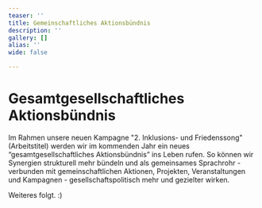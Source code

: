 ```yaml
---
teaser: ''
title: Gemeinschaftliches Aktionsbündnis
description: ''
gallery: []
alias: ''
wide: false

---
```

# Gesamtgesellschaftliches Aktionsbündnis

Im Rahmen unsere neuen Kampagne "2. Inklusions- und Friedenssong" (Arbeitstitel) werden wir im kommenden Jahr ein neues “gesamtgesellschaftliches Aktionsbündnis” ins Leben rufen. So können wir Synergien strukturell mehr bündeln und als gemeinsames Sprachrohr - verbunden mit gemeinschaftlichen Aktionen, Projekten, Veranstaltungen und Kampagnen - gesellschaftspolitisch mehr und gezielter wirken.

Weiteres folgt. :)